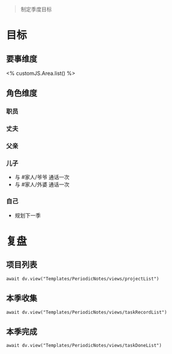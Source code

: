 > 制定季度目标

# 目标

## 要事维度
<% customJS.Area.list() %>

## 角色维度
### 职员
### 丈夫
### 父亲
### 儿子
- 与 #家人/爷爷 通话一次
- 与 #家人/外婆 通话一次
### 自己
- 规划下一季

# 复盘
## 项目列表
```dataviewjs
await dv.view("Templates/PeriodicNotes/views/projectList")
```
## 本季收集
```dataviewjs
await dv.view("Templates/PeriodicNotes/views/taskRecordList")
```

## 本季完成
```dataviewjs
await dv.view("Templates/PeriodicNotes/views/taskDoneList")
```
